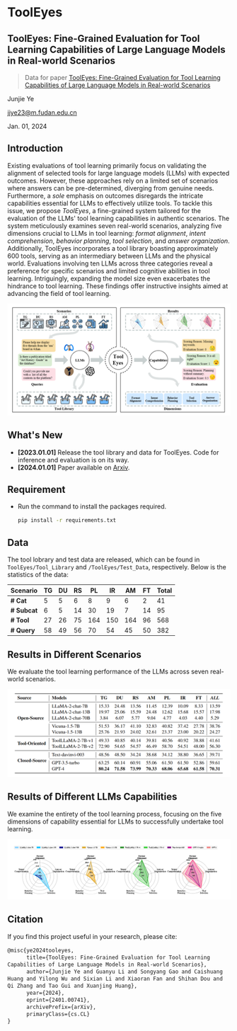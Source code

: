 # ToolEyes

## ToolEyes: Fine-Grained Evaluation for Tool Learning Capabilities of Large Language Models in Real-world Scenarios

> Data for paper [ToolEyes: Fine-Grained Evaluation for Tool Learning Capabilities of Large Language Models in Real-world Scenarios](https://arxiv.org/abs/2401.00741)

Junjie Ye

jjye23@m.fudan.edu.cn

Jan. 01, 2024

## Introduction
Existing evaluations of tool learning primarily focus on validating the alignment of selected tools for large language models (LLMs) with expected outcomes. However, these approaches rely on a limited set of scenarios where answers can be pre-determined, diverging from genuine needs. Furthermore, a *sole* emphasis on outcomes disregards the intricate capabilities essential for LLMs to effectively utilize tools.
To tackle this issue, we propose *ToolEyes*, a fine-grained system tailored for the evaluation of the LLMs' tool learning capabilities in authentic scenarios. The system meticulously examines seven real-world scenarios, analyzing five dimensions crucial to LLMs in tool learning: *format alignment*, *intent comprehension*, *behavior planning*, *tool selection*, and *answer organization*.
Additionally, ToolEyes incorporates a tool library boasting approximately 600 tools, serving as an intermediary between LLMs and the physical world. Evaluations involving ten LLMs across three categories reveal a preference for specific scenarios and limited cognitive abilities in tool learning.
Intriguingly, expanding the model size even exacerbates the hindrance to tool learning.
These findings offer instructive insights aimed at advancing the field of tool learning.


<div>
<center>
<img src=Figures/ToolEyes.png>
</div>

## What's New

- **[2023.01.01]** Release the tool library and data for ToolEyes. Code for inference and evaluation is on its way.
- **[2024.01.01]** Paper available on [Arxiv](https://arxiv.org/abs/2401.00741).


## Requirement
- Run the command to install the packages required.
    ```bash
    pip install -r requirements.txt
    ```

## Data
The tool lobrary and test data are released, which can be found in `ToolEyes/Tool_Library` and `/ToolEyes/Test_Data`, respectively. Below is the statistics of the data:

| **Scenario**      | **TG** | **DU** | **RS** | **PL** | **IR** | **AM** | **FT** | **Total** |
|-------------------|--------|--------|--------|--------|--------|--------|--------|-----------|
| **# Cat**         | 5      | 5      | 6      | 8      | 9      | 6      | 2      | 41        |
| **# Subcat**      | 6      | 5      | 14     | 30     | 19     | 7      | 14     | 95        |
| **# Tool**        | 27     | 26     | 75     | 164    | 150    | 164    | 96     | 568       |
| **# Query**       | 58     | 49     | 56     | 70     | 54     | 45     | 50     | 382       |


## Results in Different Scenarios

We evaluate the tool learning performance of the LLMs across seven real-world scenarios.

<div>
<center>
<img src=Figures/result-scenario.png>
</div>

## Results of Different LLMs Capabilities

We examine the entirety of the tool learning process, focusing on the five dimensions of capability essential for LLMs to successfully undertake tool learning.

<div>
<center>
<img src=Figures/result-capability.png>
</div>


## Citation
If you find this project useful in your research, please cite:
```
@misc{ye2024tooleyes,
      title={ToolEyes: Fine-Grained Evaluation for Tool Learning Capabilities of Large Language Models in Real-world Scenarios}, 
      author={Junjie Ye and Guanyu Li and Songyang Gao and Caishuang Huang and Yilong Wu and Sixian Li and Xiaoran Fan and Shihan Dou and Qi Zhang and Tao Gui and Xuanjing Huang},
      year={2024},
      eprint={2401.00741},
      archivePrefix={arXiv},
      primaryClass={cs.CL}
}
```
